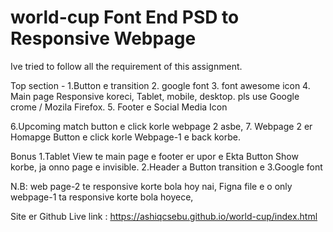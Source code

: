 # world-cup Font End PSD to Responsive Webpage

Ive tried to follow all the requirement of this assignment.

 Top section - 
 1.Button e transition
 2. google font
 3. font awesome icon
 4. Main page Responsive koreci, Tablet, mobile, desktop. pls use Google crome / Mozila Firefox.
 5. Footer e Social Media Icon
 
 6.Upcoming match button e click korle webpage 2 asbe,
 7. Webpage 2 er Homapge Button e click korle Webpage-1 e back korbe.
 
 
 Bonus 
 1.Tablet View te main page e footer er upor e Ekta Button Show korbe, ja onno page e invisible.
 2.Header a Button transition e 
 3.Google font
 
 
 N.B:
 web page-2 te responsive korte bola hoy nai, Figna file e o only webpage-1 ta responsive korte bola hoyece,
 
 Site er Github Live link :  https://ashiqcsebu.github.io/world-cup/index.html
